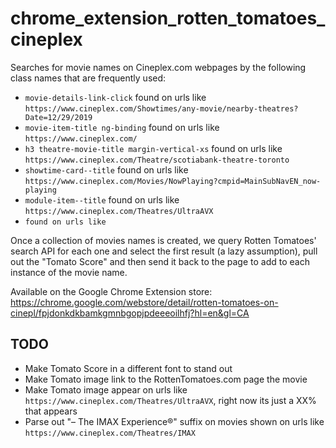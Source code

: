 # chrome_extension_rotten_tomatoes_cineplex

Searches for movie names on Cineplex.com webpages by the following class names that are frequently used:
- `movie-details-link-click` found on urls like `https://www.cineplex.com/Showtimes/any-movie/nearby-theatres?Date=12/29/2019`
- `movie-item-title ng-binding` found on urls like `https://www.cineplex.com/`
- `h3 theatre-movie-title margin-vertical-xs` found on urls like `https://www.cineplex.com/Theatre/scotiabank-theatre-toronto`
- `showtime-card--title` found on urls like `https://www.cineplex.com/Movies/NowPlaying?cmpid=MainSubNavEN_now-playing`
- `module-item--title` found on urls like `https://www.cineplex.com/Theatres/UltraAVX`
- `` found on urls like ``

Once a collection of movies names is created, we query Rotten Tomatoes' search API for each one and select the first result (a lazy assumption), pull out the "Tomato Score" and then send it back to the page to add to each instance of the movie name.

Available on the Google Chrome Extension store: https://chrome.google.com/webstore/detail/rotten-tomatoes-on-cinepl/fpjdonkdkbamkgmnbgopjpdeeeoilhfj?hl=en&gl=CA

## TODO
- Make Tomato Score in a different font to stand out
- Make Tomato image link to the RottenTomatoes.com page the movie 
- Make Tomato image appear on urls like `https://www.cineplex.com/Theatres/UltraAVX`, right now its just a XX% that appears
- Parse out "– The IMAX Experience®" suffix on movies shown on urls like `https://www.cineplex.com/Theatres/IMAX`
